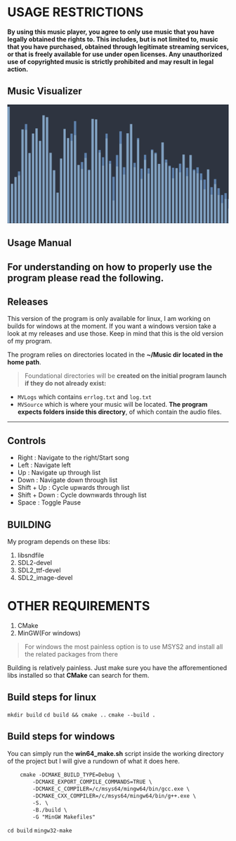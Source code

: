 
# USAGE RESTRICTIONS
 
**By using this music player, you agree to only use music that you have legally obtained the rights to. This includes, but is not limited to, music that you have purchased, obtained through legitimate streaming services, or that is freely available for use under open licenses. Any unauthorized use of copyrighted music is strictly prohibited and may result in legal action.**

## Music Visualizer
![Image](example/example.png)

## Usage Manual
**For understanding on how to properly use the program please read the following**.
---

## Releases

This version of the program is only available for linux, I am working on builds for windows at the moment. If you want a windows version take a look at my releases and use those. Keep in mind that this is the old version of my program.
 
The program relies on directories located in the **~/Music dir located in the home path**.

> Foundational directories will be **created on the initial program launch if they do not already exist:**
- ```MVLogs``` which contains ```errlog.txt``` and ```log.txt```
- ```MVSource``` which is where your music will be located. **The program expects folders inside this directory**, of which contain the audio files.
---


## Controls
- Right : Navigate to the right/Start song
- Left : Navigate left
- Up : Navigate up through list
- Down : Navigate down through list
- Shift + Up : Cycle upwards through list
- Shift + Down : Cycle downwards through list
- Space : Toggle Pause

## BUILDING
My program depends on these libs:

1. libsndfile
2. SDL2-devel
3. SDL2_ttf-devel
4. SDL2_image-devel

# OTHER REQUIREMENTS
1. CMake
2. MinGW(For windows)

> For windows the most painless option is to use MSYS2 and install all the related packages from there

Building is relatively painless. Just make sure you have the afforementioned libs installed so that **CMake** can search for them.

## Build steps for linux
```mkdir build```
```cd build && cmake ..```
```cmake --build .```

## Build steps for windows
You can simply run the **win64_make.sh** script inside the working directory of the project but I will give a rundown of what it does here.

```
    cmake -DCMAKE_BUILD_TYPE=Debug \
        -DCMAKE_EXPORT_COMPILE_COMMANDS=TRUE \
        -DCMAKE_C_COMPILER=/c/msys64/mingw64/bin/gcc.exe \
        -DCMAKE_CXX_COMPILER=/c/msys64/mingw64/bin/g++.exe \
        -S. \
        -B./build \
        -G "MinGW Makefiles"
```


```cd build```
```mingw32-make```







